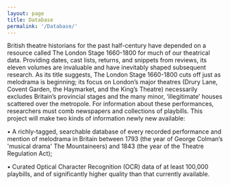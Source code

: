 ```yaml
---
layout: page
title: Database
permalink: '/Database/'
---
```


British theatre historians for the past half-century have depended on a resource called The London Stage 1660-1800 for much of our theatrical data. Providing dates, cast lists, returns, and snippets from reviews, its eleven volumes are invaluable and have inevitably shaped subsequent research. As its title suggests, The London Stage 1660-1800 cuts off just as melodrama is beginning; its focus on London’s major theatres (Drury Lane, Covent Garden, the Haymarket, and the King’s Theatre) necessarily excludes Britain’s provincial stages and the many minor, ‘illegitimate’ houses scattered over the metropole. For information about these performances, researchers must comb newspapers and collections of playbills. This project will make two kinds of information newly new available:

• A richly-tagged, searchable database of every recorded performance and mention of melodrama in Britain between 1793 (the year of George Colman’s 'musical drama' The Mountaineers) and 1843 (the year of the Theatre Regulation Act);

• Curated Optical Character Recognition (OCR) data of at least 100,000 playbills, and of significantly higher quality than that currently available.
